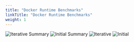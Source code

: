```yaml
---
title: "Docker Runtime Benchmarks"
linkTitle: "Docker Runtime Benchmarks"
weight: 1
---
```


![Iterative Summary](/images/benchmarks/dockerRuntime/iterativeSummary.png)
![Initial Summary](/images/benchmarks/dockerRuntime/initialSummary.png)
![Iterative](/images/benchmarks/dockerRuntime/iterative.png)
![Initial](/images/benchmarks/dockerRuntime/initial.png)
